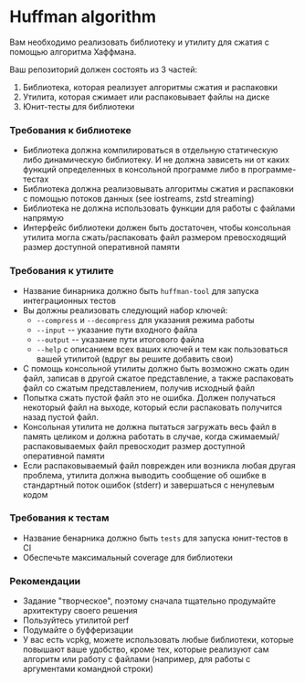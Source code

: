 # Huffman algorithm

Вам необходимо реализовать библиотеку и утилиту для сжатия с помощью алгоритма Хаффмана.

Ваш репозиторий должен состоять из 3 частей:
1. Библиотека, которая реализует алгоритмы сжатия и распаковки
2. Утилита, которая сжимает или распаковывает файлы на диске
3. Юнит-тесты для библиотеки

### Требования к библиотеке
* Библиотека должна компилироваться в отдельную статическую либо динамическую библиотеку. И не должна зависеть ни от каких функций определенных в консольной программе либо в программе-тестах
* Библиотека должна реализовывать алгоритмы сжатия и распаковки c помощью потоков данных (see iostreams, zstd streaming)
* Библиотека не должна использовать функции для работы с файлами напрямую
* Интерфейс библиотеки должен быть достаточен, чтобы консольная утилита могла сжать/распаковать файл размером превосходящий размер доступной оперативной памяти

### Требования к утилите
* Название бинарника должно быть `huffman-tool` для запуска интеграционных тестов
* Вы должны реализовать следующий набор ключей:
  * `--compress` и `--decompress` для указания режима работы
  * `--input` -- указание пути входного файла
  * `--output` -- указание пути итогового файла
  * `--help` с описанием всех ваших ключей и тем как пользоваться вашей утилитой (вдруг вы решите добавить свои)
* С помощь консольной утилиты должно быть возможно сжать один файл, записав в другой сжатое представление, а также распаковать файл со сжатым представлением, получив исходный файл
* Попытка сжать пустой файл это не ошибка. Должен получаться некоторый файл на выходе, который если распаковать получится назад пустой файл.
* Консольная утилита не должна пытаться загружать весь файл в память целиком и должна работать в случае, когда сжимаемый/распаковываемых файл превосходит размер доступной оперативной памяти
* Если распаковываемый файл поврежден или возникла любая другая проблема, утилита должна выводить сообщение об ошибке в стандартный поток ошибок (stderr) и завершаться с ненулевым кодом

### Требования к тестам
* Название бенарника должно быть `tests` для запуска юнит-тестов в CI
* Обеспечьте максимальный coverage для библиотеки

### Рекомендации
* Задание "творческое", поэтому сначала тщательно продумайте архитектуру своего решения
* Пользуйтесь утилитой perf
* Подумайте о буфферизации
* У вас есть vcpkg, можете использовать любые библиотеки, которые повышают ваше удобство, кроме тех, которые реализуют сам алгоритм или работу с файлами (например, для работы с аргументами командной строки)
